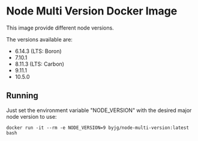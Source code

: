 # Node Multi Version Docker Image

This image provide different node versions.

The versions available are:
 - 6.14.3 (LTS: Boron)
 - 7.10.1
 - 8.11.3 (LTS: Carbon)
 - 9.11.1
 - 10.5.0

## Running

Just set the environment variable "NODE_VERSION" with the desired major node version to use:

```
docker run -it --rm -e NODE_VERSION=9 byjg/node-multi-version:latest bash 
```

